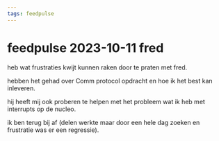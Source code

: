 ```yaml
---
tags: feedpulse
---
```


# feedpulse 2023-10-11 fred

heb wat frustraties kwijt kunnen raken door te praten met fred.

hebben het gehad over Comm protocol opdracht en hoe ik het best kan inleveren.

hij heeft mij ook proberen te helpen met het probleem wat ik heb met interrupts op de nucleo.

ik ben terug bij af (delen werkte maar door een hele dag zoeken en frustratie was er een regressie).